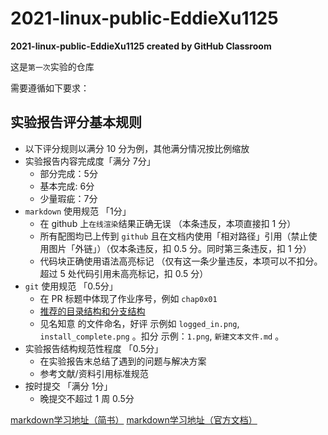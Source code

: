 # 2021-linux-public-EddieXu1125
**2021-linux-public-EddieXu1125 created by GitHub Classroom**

这是`第一次`实验的仓库

需要遵循如下要求：

## 实验报告评分基本规则
- 以下评分规则以满分 10 分为例，其他满分情况按比例缩放
- 实验报告内容完成度「满分 7分」
  - 部分完成：5分
  - 基本完成: 6分
  - 少量瑕疵：7分
- `markdown` 使用规范 「1分」
  - 在 github 上`在线渲染`结果正确无误 （本条违反，本项直接扣 1 分）
  - 所有配图均已上传到 `github` 且在文档内使用「相对路径」引用（禁止使用图片「外链」）（仅本条违反，扣 0.5 分。同时第三条违反，扣 1 分）
  - 代码块正确使用语法高亮标记 （仅有这一条少量违反，本项可以不扣分。超过 5 处代码引用未高亮标记，扣 0.5 分）
- `git` 使用规范 「0.5分」
  - 在 PR 标题中体现了作业序号，例如 `chap0x01`
  - [推荐的目录结构和分支结构](https://c4pr1c3.github.io/cuc-ns/chap0x01/exp.html)
  - 见名知意 的文件命名，好评 示例如 `logged_in.png`, `install_complete.png` 。扣分 示例：`1.png`, `新建文本文件.md` 。
- 实验报告结构规范性程度 「0.5分」
  - 在实验报告末总结了遇到的问题与解决方案
  - 参考文献/资料引用标准规范
- 按时提交 「满分 1分」
  - 晚提交不超过 1 周 0.5分
  

[markdown学习地址（简书）](https://www.jianshu.com/p/399e5a3c7cc5)
[markdown学习地址（官方文档）](https://markdown-zh.readthedocs.io/en/latest/)
